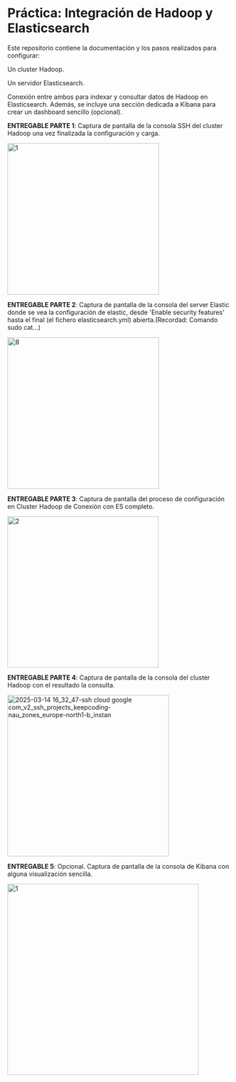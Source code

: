 # Práctica: Integración de Hadoop y Elasticsearch
Este repositorio contiene la documentación y los pasos realizados para configurar:

Un cluster Hadoop.

Un servidor Elasticsearch.

Conexión entre ambos para indexar y consultar datos de Hadoop en Elasticsearch.
Además, se incluye una sección dedicada a Kibana para crear un dashboard sencillo (opcional).

**ENTREGABLE PARTE 1**: Captura de pantalla de la consola SSH del cluster Hadoop una vez finalizada la configuración y carga.

<img width="341" alt="1" src="https://github.com/user-attachments/assets/ad25dc2b-2126-47d3-8a18-d4bf9241a2fa" />

**ENTREGABLE PARTE 2**: Captura de pantalla de la consola del server Elastic donde se vea la configuración de elastic, desde 'Enable security features' hasta el final (el fichero elasticsearch.yml) abierta.(Recordad: Comando sudo cat...)

<img width="341" alt="8" src="https://github.com/user-attachments/assets/beaf8b12-863e-489a-aca5-6fae06098cbb" />

**ENTREGABLE PARTE 3**: Captura de pantalla del proceso de configuración en Cluster Hadoop de Conexión con ES completo.

<img width="340" alt="2" src="https://github.com/user-attachments/assets/2805916e-72bc-4f15-888f-ca73272752e8" />

**ENTREGABLE PARTE 4**: Captura de pantalla de la consola del cluster Hadoop con el resultado la consulta.

<img width="363" alt="2025-03-14 16_32_47-ssh cloud google com_v2_ssh_projects_keepcoding-nau_zones_europe-north1-b_instan" src="https://github.com/user-attachments/assets/a21bf8ab-7740-4208-832f-9165aaa9c4f7" />

**ENTREGABLE 5**: Opcional. Captura de pantalla de la consola de Kibana con alguna visualización sencilla.

<img width="430" alt="1" src="https://github.com/user-attachments/assets/1c72d0f6-db82-4d26-beac-3f3ed4e9b2cf" />
